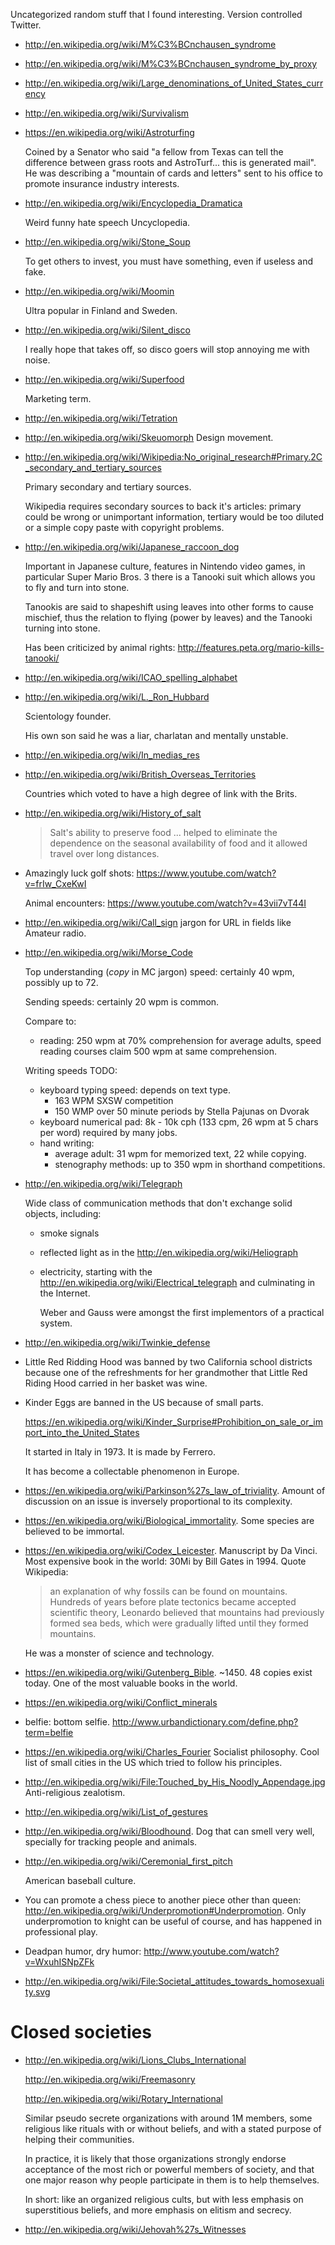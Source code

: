 Uncategorized random stuff that I found interesting. Version controlled Twitter.

-   <http://en.wikipedia.org/wiki/M%C3%BCnchausen_syndrome>

-   <http://en.wikipedia.org/wiki/M%C3%BCnchausen_syndrome_by_proxy>

-   <http://en.wikipedia.org/wiki/Large_denominations_of_United_States_currency>

-   <http://en.wikipedia.org/wiki/Survivalism>

-   <https://en.wikipedia.org/wiki/Astroturfing>

    Coined by a Senator who said "a fellow from Texas can tell the difference between grass roots and AstroTurf... this is generated mail". He was describing a "mountain of cards and letters" sent to his office to promote insurance industry interests.

-   <http://en.wikipedia.org/wiki/Encyclopedia_Dramatica>

    Weird funny hate speech Uncyclopedia.

-   <http://en.wikipedia.org/wiki/Stone_Soup>

    To get others to invest, you must have something, even if useless and fake.

-   <http://en.wikipedia.org/wiki/Moomin>

    Ultra popular in Finland and Sweden.

-   <http://en.wikipedia.org/wiki/Silent_disco>

    I really hope that takes off, so disco goers will stop annoying me with noise.

-   <http://en.wikipedia.org/wiki/Superfood>

    Marketing term.

-   <http://en.wikipedia.org/wiki/Tetration>

-   <http://en.wikipedia.org/wiki/Skeuomorph> Design movement.

-   <http://en.wikipedia.org/wiki/Wikipedia:No_original_research#Primary.2C_secondary_and_tertiary_sources>

    Primary secondary and tertiary sources.

    Wikipedia requires secondary sources to back it's articles: primary could be wrong or unimportant information, tertiary would be too diluted or a simple copy paste with copyright problems.

-   <http://en.wikipedia.org/wiki/Japanese_raccoon_dog>

    Important in Japanese culture, features in Nintendo video games, in particular Super Mario Bros. 3 there is a Tanooki suit which allows you to fly and turn into stone.

    Tanookis are said to shapeshift using leaves into other forms to cause mischief, thus the relation to flying (power by leaves) and the Tanooki turning into stone.

    Has been criticized by animal rights: <http://features.peta.org/mario-kills-tanooki/>

-   <http://en.wikipedia.org/wiki/ICAO_spelling_alphabet>

-   <http://en.wikipedia.org/wiki/L._Ron_Hubbard>

    Scientology founder.

    His own son said he was a liar, charlatan and mentally unstable.

-   <http://en.wikipedia.org/wiki/In_medias_res>

-   <http://en.wikipedia.org/wiki/British_Overseas_Territories>

    Countries which voted to have a high degree of link with the Brits.

-   <http://en.wikipedia.org/wiki/History_of_salt>

    > Salt's ability to preserve food ... helped to eliminate the dependence
    > on the seasonal availability of food and it allowed travel over long distances.

-   Amazingly luck golf shots: <https://www.youtube.com/watch?v=frIw_CxeKwI>

    Animal encounters: <https://www.youtube.com/watch?v=43vii7vT44I>

-   <http://en.wikipedia.org/wiki/Call_sign> jargon for URL in fields like Amateur radio.

-   <http://en.wikipedia.org/wiki/Morse_Code>

    Top understanding (*copy* in MC jargon) speed: certainly 40 wpm, possibly up to 72.

    Sending speeds: certainly 20 wpm is common.

    Compare to:

    - reading: 250 wpm at 70% comprehension for average adults, speed reading courses claim 500 wpm at same comprehension.

    Writing speeds TODO:

    - keyboard typing speed: depends on text type.
        - 163 WPM SXSW competition
        - 150 WMP over 50 minute periods by Stella Pajunas on Dvorak
    - keyboard numerical pad: 8k - 10k cph (133 cpm, 26 wpm at 5 chars per word) required by many jobs.
    - hand writing:
        - average adult: 31 wpm for memorized text, 22 while copying.
        - stenography methods: up to 350 wpm in shorthand competitions.

-   <http://en.wikipedia.org/wiki/Telegraph>

    Wide class of communication methods that don't exchange solid objects, including:

    -   smoke signals
    -   reflected light as in the <http://en.wikipedia.org/wiki/Heliograph>
    -   electricity, starting with the <http://en.wikipedia.org/wiki/Electrical_telegraph>
        and culminating in the Internet.

        Weber and Gauss were amongst the first implementors of a practical system.

-   <http://en.wikipedia.org/wiki/Twinkie_defense>

-   Little Red Ridding Hood was banned by two California school districts because one of the refreshments for her grandmother that Little Red Riding Hood carried in her basket was wine.

-   Kinder Eggs are banned in the US because of small parts.

    <https://en.wikipedia.org/wiki/Kinder_Surprise#Prohibition_on_sale_or_import_into_the_United_States>

    It started in Italy in 1973. It is made by Ferrero.

    It has become a collectable phenomenon in Europe.

-   <https://en.wikipedia.org/wiki/Parkinson%27s_law_of_triviality>. Amount of discussion on an issue is inversely proportional to its complexity.

-   <https://en.wikipedia.org/wiki/Biological_immortality>. Some species are believed to be immortal.

-   <https://en.wikipedia.org/wiki/Codex_Leicester>. Manuscript by Da Vinci. Most expensive book in the world: 30Mi by Bill Gates in 1994. Quote Wikipedia:

    > an explanation of why fossils can be found on mountains. Hundreds of years before plate tectonics became accepted scientific theory, Leonardo believed that mountains had previously formed sea beds, which were gradually lifted until they formed mountains.

    He was a monster of science and technology.

-   <https://en.wikipedia.org/wiki/Gutenberg_Bible>. ~1450. 48 copies exist today. One of the most valuable books in the world.

-   <https://en.wikipedia.org/wiki/Conflict_minerals>

-   belfie: bottom selfie. <http://www.urbandictionary.com/define.php?term=belfie>

-   <https://en.wikipedia.org/wiki/Charles_Fourier> Socialist philosophy. Cool list of small cities in the US which tried to follow his principles.

-   <http://en.wikipedia.org/wiki/File:Touched_by_His_Noodly_Appendage.jpg> Anti-religious zealotism.

-   <http://en.wikipedia.org/wiki/List_of_gestures>

-   <http://en.wikipedia.org/wiki/Bloodhound>. Dog that can smell very well, specially for tracking people and animals.

-   <http://en.wikipedia.org/wiki/Ceremonial_first_pitch>

    American baseball culture.

-   You can promote a chess piece to another piece other than queen: <http://en.wikipedia.org/wiki/Underpromotion#Underpromotion>. Only underpromotion to knight can be useful of course, and has happened in professional play.

-   Deadpan humor, dry humor: <http://www.youtube.com/watch?v=WxuhISNpZFk>

-   <http://en.wikipedia.org/wiki/File:Societal_attitudes_towards_homosexuality.svg>

# Closed societies

-   <http://en.wikipedia.org/wiki/Lions_Clubs_International>

    <http://en.wikipedia.org/wiki/Freemasonry>

    <http://en.wikipedia.org/wiki/Rotary_International>

    Similar pseudo secrete organizations with around 1M members, some religious like rituals with or without beliefs, and with a stated purpose of helping their communities.

    In practice, it is likely that those organizations strongly endorse acceptance of the most rich or powerful members of society, and that one major reason why people participate in them is to help themselves.

    In short: like an organized religious cults, but with less emphasis on superstitious beliefs, and more emphasis on elitism and secrecy.

-   <http://en.wikipedia.org/wiki/Jehovah%27s_Witnesses>
